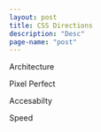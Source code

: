 ```yaml
---
layout: post
title: CSS Directions
description: "Desc"
page-name: "post"
---
```


Architecture

Pixel Perfect

Accesabilty

Speed
